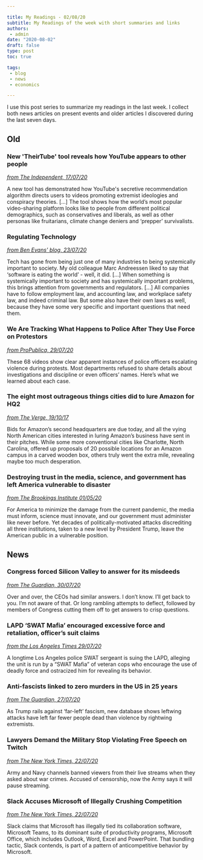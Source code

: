 ```yaml
---

title: My Readings - 02/08/20
subtitle: My Readings of the week with short summaries and links
authors: 
 - admin
date: "2020-08-02"
draft: false
type: post
toc: true

tags:
 - blog
 - news
 - economics

---
```


I use this post series to summarize my readings in the last week. I collect both news articles on present events and older articles I discovered during the last seven days. 

## Old

### New 'TheirTube' tool reveals how YouTube appears to other people

[*from The Independent, 17/07/20*](https://www.independent.co.uk/life-style/gadgets-and-tech/news/youtube-bias-algorithm-theirtube-mozilla-conspiracy-theory-videos-a9624936.html)

A new tool has demonstrated how YouTube's secretive recommendation algorithm directs users to videos promoting extremist ideologies and conspiracy theories. [...] The tool shows how the world’s most popular video-sharing platform looks like to people from different political demographics, such as conservatives and liberals, as well as other personas like fruitarians, climate change deniers and ‘prepper’ survivalists.

### Regulating Technology

[*from Ben Evans' blog, 23/07/20*](https://www.ben-evans.com/benedictevans/2020/7/23/regulating-technology)

Tech has gone from being just one of many industries to being systemically important to society. My old colleague Marc Andreessen liked to say that ‘software is eating the world’ - well, it did. [...] When something is systemically important to society and has systemically important problems, this brings attention from governments and regulators. [...] All companies have to follow employment law, and accounting law, and workplace safety law, and indeed criminal law. But some also have their own laws as well, because they have some very specific and important questions that need them. 

### We Are Tracking What Happens to Police After They Use Force on Protestors

[*from ProPublica, 29/07/20*](https://projects.propublica.org/protest-police-videos/)

These 68 videos show clear apparent instances of police officers escalating violence during protests. Most departments refused to share details about investigations and discipline or even officers’ names. Here’s what we learned about each case.

### The eight most outrageous things cities did to lure Amazon for HQ2

[*from The Verge, 19/10/17*](https://www.theverge.com/2017/10/19/16504042/amazon-hq2-second-headquarters-most-funny-crazy-pitches-proposals-stonecrest-new-york)

Bids for Amazon’s second headquarters are due today, and all the vying North American cities interested in luring Amazon’s business have sent in their pitches. While some more conventional cities like Charlotte, North Carolina, offered up proposals of 20 possible locations for an Amazon campus in a carved wooden box, others truly went the extra mile, revealing maybe too much desperation.

### Destroying trust in the media, science, and government has left America vulnerable to disaster

[*from The Brookings Institute 01/05/20*](https://www.brookings.edu/blog/fixgov/2020/05/01/destroying-trust-in-the-media-science-and-government-has-left-america-vulnerable-to-disaster/)

For America to minimize the damage from the current pandemic, the media must inform, science must innovate, and our government must administer like never before. Yet decades of politically-motivated attacks discrediting all three institutions, taken to a new level by President Trump, leave the American public in a vulnerable position.



## News

### Congress forced Silicon Valley to answer for its misdeeds

[*from The Guardian, 30/07/20*](https://www.theguardian.com/commentisfree/2020/jul/30/congress-forced-silicon-valley-to-answer-for-its-misdeeds-it-was-a-glorious-sight)

Over and over, the CEOs had similar answers. I don’t know. I’ll get back to you. I’m not aware of that. Or long rambling attempts to deflect, followed by members of Congress cutting them off to get answers to crisp questions. 

### LAPD ‘SWAT Mafia’ encouraged excessive force and retaliation, officer’s suit claims

[*from the Los Angeles Times 29/07/20*](https://www.latimes.com/california/story/2020-07-29/lapd-swat-unit-controlled-by-swat-mafia-that-encourages-deadly-shootings-sergeant-lawsuit-alleges)

A longtime Los Angeles police SWAT sergeant is suing the LAPD, alleging the unit is run by a “SWAT Mafia” of veteran cops who encourage the use of deadly force and ostracized him for revealing its behavior.

### Anti-fascists linked to zero murders in the US in 25 years

[*from The Guardian, 27/07/20*](https://www.theguardian.com/world/2020/jul/27/us-rightwing-extremists-attacks-deaths-database-leftwing-antifa)

As Trump rails against ‘far-left’ fascism, new database shows leftwing attacks have left far fewer people dead than violence by rightwing extremists.

### Lawyers Demand the Military Stop Violating Free Speech on Twitch

[*from The New York Times, 22/07/20*](https://www.nytimes.com/2020/07/22/style/army-gamers-war-crimes-first-amendment.html)

Army and Navy channels banned viewers from their live streams when they asked about war crimes. Accused of censorship, now the Army says it will pause streaming.

### Slack Accuses Microsoft of Illegally Crushing Competition

[*from The New York Times, 22/07/20*](https://www.nytimes.com/2020/07/22/technology/slack-microsoft-antitrust.html)

Slack claims that Microsoft has illegally tied its collaboration software, Microsoft Teams, to its dominant suite of productivity programs, Microsoft Office, which includes Outlook, Word, Excel and PowerPoint. That bundling tactic, Slack contends, is part of a pattern of anticompetitive behavior by Microsoft.


